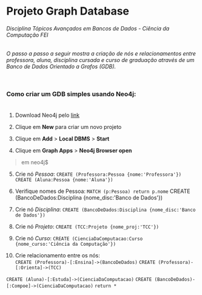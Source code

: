 # Projeto Graph Database
###### Disciplina Tópicos Avançados em Bancos de Dados - Ciência da Computação FEI

_O passo a passo a seguir mostra a criação de nós e relacionamentos entre professora, aluna, disciplina cursada e curso de graduação através de um Banco de Dados Orientado a Grafos (GDB)._

<br>

### Como criar um GDB simples usando Neo4j:<br><br>

1. Download Neo4j pelo [link](https://neo4j.com/download-center/)

2. Clique em **New** para criar um novo projeto 

3. Clique em **Add** > **Local DBMS** > **Start**

4. Clique em **Graph Apps** > **Neo4j Browser open**
> em neo4j$

5. Crie nó _Pessoa_: `CREATE (Professora:Pessoa {nome:'Professora'})` `CREATE (Aluna:Pessoa {nome:'Aluna'})`

6. Verifique nomes de Pessoa: `MATCH (p:Pessoa) return p.nome`
CREATE (BancoDeDados:Disciplina {nome_disc:'Banco de Dados'})

7. Crie nó _Disciplina_: `CREATE (BancoDeDados:Disciplina {nome_disc:'Banco de Dados'})`

8. Crie nó _Projeto_: `CREATE (TCC:Projeto {nome_proj:'TCC'})`

9. Crie nó _Curso_: `CREATE (CienciaDaComputacao:Curso {nome_curso:'Ciência da Computação'})`

10. Crie relacionamento entre os nós: <br>
`CREATE (Professora)-[:Ensina]->(BancoDeDados)` `CREATE (Professora)-[:Orienta]->(TCC)` 

`CREATE (Aluna)-[:Estuda]->(CienciaDaComputacao)` `CREATE (BancoDeDados)-[:Compoe]->(CienciaDaComputacao)` `return *`

